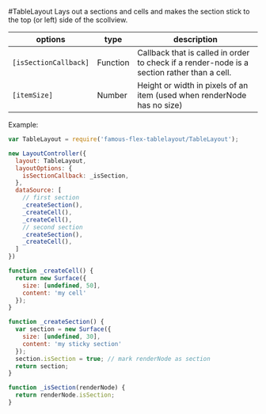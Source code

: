 <a name="module_TableLayout"></a>
#TableLayout
Lays out a sections and cells and makes the section stick to the top (or left) side
of the scollview.

|options|type|description|
|---|---|---|
|`[isSectionCallback]`|Function|Callback that is called in order to check if a render-node is a section rather than a cell.|
|`[itemSize]`|Number|Height or width in pixels of an item (used when renderNode has no size)|

Example:

```javascript
var TableLayout = require('famous-flex-tablelayout/TableLayout');

new LayoutController({
  layout: TableLayout,
  layoutOptions: {
    isSectionCallback: _isSection,
  },
  dataSource: [
    // first section
    _createSection(),
    _createCell(),
    _createCell(),
    // second section
    _createSection(),
    _createCell(),
  ]
})

function _createCell() {
  return new Surface({
    size: [undefined, 50],
    content: 'my cell'
  });
}

function _createSection() {
  var section = new Surface({
    size: [undefined, 30],
    content: 'my sticky section'
  });
  section.isSection = true; // mark renderNode as section
  return section;
}

function _isSection(renderNode) {
  return renderNode.isSection;
}
```

